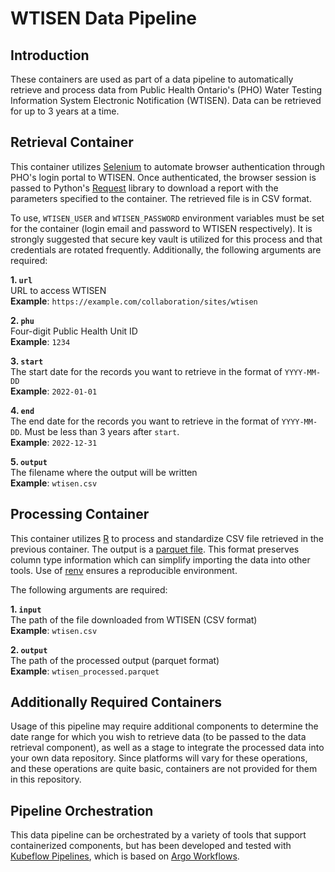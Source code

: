 # WTISEN Data Pipeline

## Introduction
These containers are used as part of a data pipeline to automatically retrieve and process data from Public Health Ontario's (PHO) Water Testing Information System Electronic Notification (WTISEN). Data can be retrieved for up to 3 years at a time.

## Retrieval Container
This container utilizes [Selenium](https://www.selenium.dev/) to automate browser authentication through PHO's login portal to WTISEN. Once authenticated, the browser session is passed to Python's [Request](https://requests.readthedocs.io/en/latest/) library to download a report with the parameters specified to the container. The retrieved file is in CSV format. 

To use, `WTISEN_USER` and `WTISEN_PASSWORD` environment variables must be set for the container (login email and password to WTISEN respectively). It is strongly suggested that secure key vault is utilized for this process and that credentials are rotated frequently. Additionally, the following arguments are required:

**1. `url`**  
URL to access WTISEN  
**Example**: `https://example.com/collaboration/sites/wtisen`

**2. `phu`**  
Four-digit Public Health Unit ID  
**Example**: `1234`

**3. `start`**  
The start date for the records you want to retrieve in the format of `YYYY-MM-DD`  
**Example**: `2022-01-01`

**4. `end`**  
The end date for the records you want to retrieve in the format of `YYYY-MM-DD`. Must be less than 3 years after `start`.  
**Example**: `2022-12-31`

**5. `output`**  
The filename where the output will be written  
**Example**: `wtisen.csv`

## Processing Container
This container utilizes [R](https://www.r-project.org/) to process and standardize CSV file retrieved in the previous container. The output is a [parquet file](https://parquet.apache.org/). This format preserves column type information which can simplify importing the data into other tools. Use of [renv](https://rstudio.github.io/renv/) ensures a reproducible environment.

The following arguments are required:

**1. `input`**  
The path of the file downloaded from WTISEN (CSV format)  
**Example**: `wtisen.csv`

**2. `output`**  
The path of the processed output (parquet format)  
**Example**: `wtisen_processed.parquet`

## Additionally Required Containers
Usage of this pipeline may require additional components to determine the date range for which you wish to retrieve data (to be passed to the data retrieval component), as well as a stage to integrate the processed data into your own data repository. Since platforms will vary for these operations, and these operations are quite basic, containers are not provided for them in this repository. 

## Pipeline Orchestration
This data pipeline can be orchestrated by a variety of tools that support containerized components, but has been developed and tested with [Kubeflow Pipelines](https://www.kubeflow.org/), which is based on [Argo Workflows](https://argoproj.github.io/argo-workflows/).

